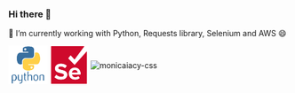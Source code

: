 ### Hi there 👋

🌱 I’m currently working with Python, Requests library, Selenium and AWS 😄

<div display="flex">
  <img align="center" alt="monicaiacy-js" height="70" width="70" src="https://github.com/devicons/devicon/blob/master/icons/python/python-original-wordmark.svg">
  <img align="center" alt="monicaiacy-html" height="70" width="70" src="https://github.com/devicons/devicon/blob/master/icons/selenium/selenium-original.svg">
  <img align="center" alt="monicaiacy-css" height="70" width="70" src="https://github.com/weibeld/aws-icons-svg/blob/main/misc/aws/AWS_80.svg">
</div>


<!--
**MonicaIacy/MonicaIacy** is a ✨ _special_ ✨ repository because its `README.md` (this file) appears on your GitHub profile.

Here are some ideas to get you started:

- 🔭 I’m currently working on ...
- 🌱 I’m currently learning ...
- 👯 I’m looking to collaborate on ...
- 🤔 I’m looking for help with ...
- 💬 Ask me about ...
- 📫 How to reach me: ...
- 😄 Pronouns: ...
- ⚡ Fun fact: ...
-->
